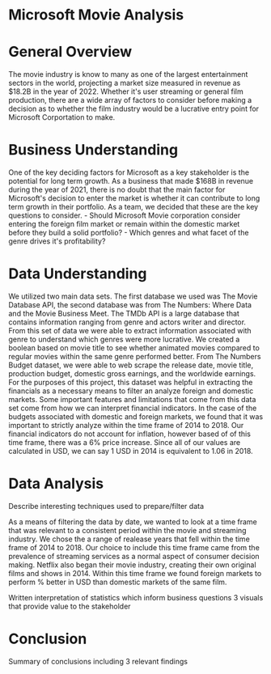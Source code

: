 

# Microsoft Movie Analysis


# General Overview
The movie industry is know to many as one of the largest entertainment sectors in the world, projecting a market size measured in revenue as $18.2B in the year of 2022. Whether it's user streaming or general film production, there are a wide array of factors to consider before making a decision as to whether the film industry would be a lucrative entry point for Microsoft Corportation to make. 


# Business Understanding
One of the key deciding factors for Microsoft as a key stakeholder is the potential for long term growth. As a business that made $168B in revenue during the year of 2021, there is no doubt that the main factor for Microsoft's decision to enter the market is whether it can contribute to long term growth in their portfolio. As a team, we decided that these are the key questions to consider. 
    - Should Microsoft Movie corporation consider entering the foreign film market or remain within the domestic market before they build a solid portfolio?
    - Which genres and what facet of the genre drives it's profitability?  

# Data Understanding
We utilized two main data sets. The first database we used was The Movie Database API, the second database was from The Numbers: Where Data and the Movie Business Meet. The TMDb API is a large database that contains information ranging from genre and actors writer and director. From this set of data we were able to extract information associated with genre to understand which genres were more lucrative. We created a boolean based on movie title to see whether animated movies compared to regular movies within the same genre performed better. From The Numbers Budget dataset, we were able to web scrape the release date, movie title, production budget, domestic gross earnings, and the worldwide earnings. For the purposes of this project, this dataset was helpful in extracting the financials as a necessary means to filter an analyze foreign and domestic markets. Some important features and limitations that come from this data set come from how we can interpret financial indicators. In the case of the budgets associated with domestic and foreign markets, we found that it was important to strictly analyze within the time frame of 2014 to 2018. Our financial indicators do not account for inflation, however based of of this time frame, there was a 6% price increase. Since all of our values are calculated in USD, we can say 1 USD in 2014 is equivalent to 1.06 in 2018. 


# Data Analysis
Describe interesting techniques used to prepare/filter data

As a means of filtering the data by date, we wanted to look at a time frame that was relevant to a consistent period within the movie and streaming industry. We chose the a range of realease years that fell within the time frame of 2014 to 2018. Our choice to include this time frame came from the prevalence of streaming services as a normal aspect of consumer decision making. Netflix also began their movie industry, creating their own original films and shows in 2014. Within this time frame we found foreign markets to perform % better in USD than domestic markets of the same film. 










Written interpretation of statistics which inform business questions
3 visuals that provide value to the stakeholder 

# Conclusion
Summary of conclusions including 3 relevant findings









